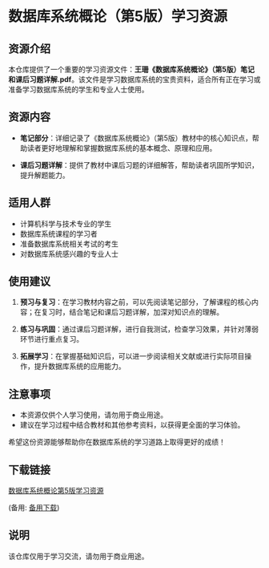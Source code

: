 # 数据库系统概论（第5版）学习资源

## 资源介绍

本仓库提供了一个重要的学习资源文件：**王珊《数据库系统概论》（第5版）笔记和课后习题详解.pdf**。该文件是学习数据库系统的宝贵资料，适合所有正在学习或准备学习数据库系统的学生和专业人士使用。

## 资源内容

- **笔记部分**：详细记录了《数据库系统概论》（第5版）教材中的核心知识点，帮助读者更好地理解和掌握数据库系统的基本概念、原理和应用。
  
- **课后习题详解**：提供了教材中课后习题的详细解答，帮助读者巩固所学知识，提升解题能力。

## 适用人群

- 计算机科学与技术专业的学生
- 数据库系统课程的学习者
- 准备数据库系统相关考试的考生
- 对数据库系统感兴趣的专业人士

## 使用建议

1. **预习与复习**：在学习教材内容之前，可以先阅读笔记部分，了解课程的核心内容；在复习时，结合笔记和课后习题详解，加深对知识点的理解。
  
2. **练习与巩固**：通过课后习题详解，进行自我测试，检查学习效果，并针对薄弱环节进行重点复习。

3. **拓展学习**：在掌握基础知识后，可以进一步阅读相关文献或进行实际项目操作，提升数据库系统的应用能力。

## 注意事项

- 本资源仅供个人学习使用，请勿用于商业用途。
- 建议在学习过程中结合教材和其他参考资料，以获得更全面的学习体验。

希望这份资源能够帮助你在数据库系统的学习道路上取得更好的成绩！

## 下载链接
[数据库系统概论第5版学习资源](https://pan.quark.cn/s/c1a039928108) 

(备用: [备用下载](https://pan.baidu.com/s/1yPYsaewrO1jIPsOzya_QJQ?pwd=1234))

## 说明

该仓库仅用于学习交流，请勿用于商业用途。
